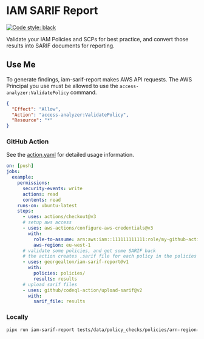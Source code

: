 # IAM SARIF Report

[![Code style: black](https://img.shields.io/badge/code%20style-black-000000.svg)](https://github.com/psf/black)

Validate your IAM Policies and SCPs for best practice, and convert those results into SARIF documents for reporting.

## Use Me

To generate findings, iam-sarif-report makes AWS API requests. The AWS Principal you use must be allowed to use the `access-analyzer:ValidatePolicy` command.

```json
{
  "Effect": "Allow",
  "Action": "access-analyzer:ValidatePolicy",
  "Resource": "*"
}
```

### GitHub Action

See the [action.yaml](action.yaml) for detailed usage information.

```yaml
on: [push]
jobs:
  example:
    permissions:
      security-events: write
      actions: read
      contents: read
    runs-on: ubuntu-latest
    steps:
      - uses: actions/checkout@v3
      # setup aws access
      - uses: aws-actions/configure-aws-credentials@v3
        with:
          role-to-assume: arn:aws:iam::111111111111:role/my-github-actions-role-test
          aws-region: eu-west-1
      # validate some policies, and get some SARIF back
      # the action creates .sarif file for each policy in the policies directory
      - uses: georgealton/iam-sarif-report@v1
        with:
          policies: policies/
          results: results
      # upload sarif files
      - uses: github/codeql-action/upload-sarif@v2
        with:
          sarif_file: results
```

### Locally

```sh
pipx run iam-sarif-report tests/data/policy_checks/policies/arn-region-not-allowed.json
```
